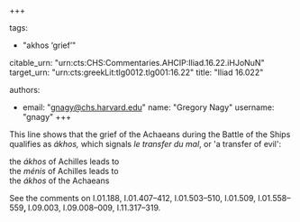 +++

tags:
- "akhos ‘grief’"

citable_urn: "urn:cts:CHS:Commentaries.AHCIP:Iliad.16.22.iHJoNuN"
target_urn: "urn:cts:greekLit:tlg0012.tlg001:16.22"
title: "Iliad 16.022"

authors:
- email: "gnagy@chs.harvard.edu"
  name: "Gregory Nagy"
  username: "gnagy"
+++

<p>This line shows that the grief of the Achaeans during the Battle of the Ships qualifies as <em>ákhos,</em> which signals <em>le transfer du mal</em>, or 'a transfer of evil':</p><p>the <em>ákhos</em> of Achilles leads to<br />the <em>ménis</em> of Achilles leads to<br />the <em>ákhos</em> of the Achaeans </p><p>See the comments on I.01.188, I.01.407–412, I.01.503–510, I.01.509, I.01.558–559<strong>, </strong>I.09.003, I.09.008–009, I.11.317–319.</p>